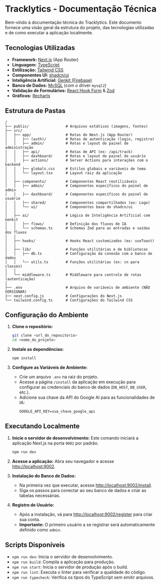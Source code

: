 # Tracklytics - Documentação Técnica

Bem-vindo à documentação técnica do Tracklytics. Este documento fornece uma visão geral da estrutura do projeto, das tecnologias utilizadas e de como executar a aplicação localmente.

## Tecnologias Utilizadas

- **Framework:** [Next.js](https://nextjs.org/) (App Router)
- **Linguagem:** [TypeScript](https://www.typescriptlang.org/)
- **Estilização:** [Tailwind CSS](https://tailwindcss.com/)
- **Componentes UI:** [shadcn/ui](https://ui.shadcn.com/)
- **Inteligência Artificial:** [Genkit (Firebase)](https://firebase.google.com/docs/genkit)
- **Banco de Dados:** [MySQL](https://www.mysql.com/) (com o driver `mysql2`)
- **Validação de Formulários:** [React Hook Form](https://react-hook-form.com/) & [Zod](https://zod.dev/)
- **Gráficos:** [Recharts](https://recharts.org/)

## Estrutura de Pastas

```
/
├── public/                 # Arquivos estáticos (imagens, fontes)
├── src/
│   ├── app/                # Rotas do Next.js (App Router)
│   │   ├── (auth)/         # Rotas de autenticação (login, registro)
│   │   ├── admin/          # Rotas e layout do painel de administração
│   │   ├── api/            # Rotas de API (ex: /api/track)
│   │   ├── dashboard/      # Rotas e layout do painel do usuário
│   │   ├── actions/        # Server Actions para interações com o backend
│   │   ├── globals.css     # Estilos globais e variáveis de tema
│   │   └── layout.tsx      # Layout raiz da aplicação
│   │
│   ├── components/         # Componentes React reutilizáveis
│   │   ├── admin/          # Componentes específicos do painel de admin
│   │   ├── dashboard/      # Componentes específicos do painel do usuário
│   │   ├── shared/         # Componentes compartilhados (ex: Logo)
│   │   └── ui/             # Componentes base do shadcn/ui
│   │
│   ├── ai/                 # Lógica de Inteligência Artificial com Genkit
│   │   ├── flows/          # Definição dos fluxos de IA
│   │   └── schemas.ts      # Schemas Zod para as entradas e saídas dos fluxos
│   │
│   ├── hooks/              # Hooks React customizados (ex: useToast)
│   │
│   ├── lib/                # Funções utilitárias e de bibliotecas
│   │   ├── db.ts           # Configuração da conexão com o banco de dados
│   │   └── utils.ts        # Funções utilitárias (ex: cn para classes)
│   │
│   └── middleware.ts       # Middleware para controle de rotas (autenticação)
│
├── .env                    # Arquivo de variáveis de ambiente (NÃO VERSIONAR)
├── next.config.js          # Configurações do Next.js
└── tailwind.config.ts      # Configurações do Tailwind CSS
```

## Configuração do Ambiente

1.  **Clone o repositório:**
    ```bash
    git clone <url_do_repositorio>
    cd <nome_do_projeto>
    ```

2.  **Instale as dependências:**
    ```bash
    npm install
    ```

3.  **Configure as Variáveis de Ambiente:**
    - Crie um arquivo `.env` na raiz do projeto.
    - Acesse a página `/install` da aplicação em execução para configurar as credenciais do banco de dados (`DB_HOST`, `DB_USER`, etc.).
    - Adicione sua chave da API do Google AI para as funcionalidades de IA:
      ```env
      GOOGLE_API_KEY=sua_chave_google_api
      ```

## Executando Localmente

1.  **Inicie o servidor de desenvolvimento:**
    Este comando iniciará a aplicação Next.js na porta `9002` por padrão.
    ```bash
    npm run dev
    ```

2.  **Acesse a aplicação:**
    Abra seu navegador e acesse [http://localhost:9002](http://localhost:9002).

3.  **Instalação do Banco de Dados:**
    - Na primeira vez que executar, acesse [http://localhost:9002/install](http://localhost:9002/install).
    - Siga os passos para conectar ao seu banco de dados e criar as tabelas necessárias.

4.  **Registro de Usuário:**
    - Após a instalação, vá para [http://localhost:9002/register](http://localhost:9002/register) para criar sua conta.
    - **Importante:** O primeiro usuário a se registrar será automaticamente definido como `admin`.

## Scripts Disponíveis

- `npm run dev`: Inicia o servidor de desenvolvimento.
- `npm run build`: Compila a aplicação para produção.
- `npm run start`: Inicia o servidor de produção após o build.
- `npm run lint`: Executa o linter para verificar a qualidade do código.
- `npm run typecheck`: Verifica os tipos do TypeScript sem emitir arquivos.
